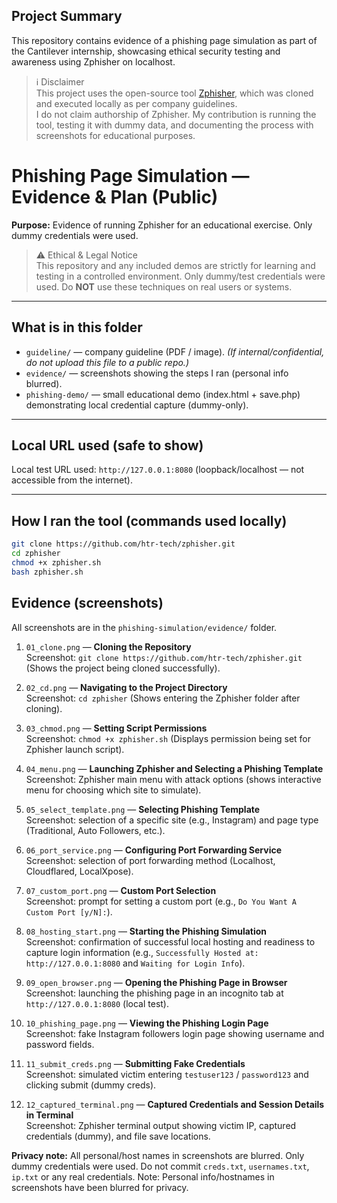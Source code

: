 ## Project Summary
This repository contains evidence of a phishing page simulation as part of the Cantilever internship, showcasing ethical security testing and awareness using Zphisher on localhost.

> ℹ️ Disclaimer  
This project uses the open-source tool [Zphisher](https://github.com/htr-tech/zphisher), which was cloned and executed locally as per company guidelines.  
I do not claim authorship of Zphisher. My contribution is running the tool, testing it with dummy data, and documenting the process with screenshots for educational purposes.

# Phishing Page Simulation — Evidence & Plan (Public)

**Purpose:** Evidence of running Zphisher for an educational exercise. Only dummy credentials were used.

> ⚠️ Ethical & Legal Notice  
> This repository and any included demos are strictly for learning and testing in a controlled environment. Only dummy/test credentials were used. Do **NOT** use these techniques on real users or systems.

---

## What is in this folder
- `guideline/` — company guideline (PDF / image). *(If internal/confidential, do not upload this file to a public repo.)*  
- `evidence/` — screenshots showing the steps I ran (personal info blurred).  
- `phishing-demo/` — small educational demo (index.html + save.php) demonstrating local credential capture (dummy-only).

---

## Local URL used (safe to show)
Local test URL used: `http://127.0.0.1:8080` (loopback/localhost — not accessible from the internet).

---

## How I ran the tool (commands used locally)
```bash
git clone https://github.com/htr-tech/zphisher.git
cd zphisher
chmod +x zphisher.sh
bash zphisher.sh
```

## Evidence (screenshots)

All screenshots are in the `phishing-simulation/evidence/` folder.

1. `01_clone.png` — **Cloning the Repository**  
   Screenshot: `git clone https://github.com/htr-tech/zphisher.git` (Shows the project being cloned successfully).

2. `02_cd.png` — **Navigating to the Project Directory**  
   Screenshot: `cd zphisher` (Shows entering the Zphisher folder after cloning).

3. `03_chmod.png` — **Setting Script Permissions**  
   Screenshot: `chmod +x zphisher.sh` (Displays permission being set for Zphisher launch script).

4. `04_menu.png` — **Launching Zphisher and Selecting a Phishing Template**  
   Screenshot: Zphisher main menu with attack options (shows interactive menu for choosing which site to simulate).

5. `05_select_template.png` — **Selecting Phishing Template**  
   Screenshot: selection of a specific site (e.g., Instagram) and page type (Traditional, Auto Followers, etc.).

6. `06_port_service.png` — **Configuring Port Forwarding Service**  
   Screenshot: selection of port forwarding method (Localhost, Cloudflared, LocalXpose).

7. `07_custom_port.png` — **Custom Port Selection**  
   Screenshot: prompt for setting a custom port (e.g., `Do You Want A Custom Port [y/N]:`).

8. `08_hosting_start.png` — **Starting the Phishing Simulation**  
   Screenshot: confirmation of successful local hosting and readiness to capture login information (e.g., `Successfully Hosted at: http://127.0.0.1:8080` and `Waiting for Login Info`).

9. `09_open_browser.png` — **Opening the Phishing Page in Browser**  
   Screenshot: launching the phishing page in an incognito tab at `http://127.0.0.1:8080` (local test).

10. `10_phishing_page.png` — **Viewing the Phishing Login Page**  
    Screenshot: fake Instagram followers login page showing username and password fields.

11. `11_submit_creds.png` — **Submitting Fake Credentials**  
    Screenshot: simulated victim entering `testuser123` / `password123` and clicking submit (dummy creds).

12. `12_captured_terminal.png` — **Captured Credentials and Session Details in Terminal**  
    Screenshot: Zphisher terminal output showing victim IP, captured credentials (dummy), and file save locations.

**Privacy note:** All personal/host names in screenshots are blurred. Only dummy credentials were used. Do not commit `creds.txt`, `usernames.txt`, `ip.txt` or any real credentials.
Note: Personal info/hostnames in screenshots have been blurred for privacy.
